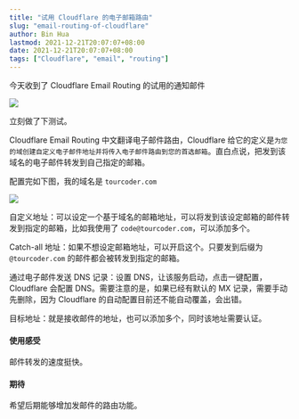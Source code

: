 ```yaml
---
title: "试用 Cloudflare 的电子邮箱路由"
slug: "email-routing-of-cloudflare"
author: Bin Hua
lastmod: 2021-12-21T20:07:07+08:00
date: 2021-12-21T20:07:07+08:00
tags: ["Cloudflare", "email", "routing"]
---
```


今天收到了 Cloudflare Email Routing 的试用的通知邮件

![](/imgs/email-routing-of-cloudflare-001.jpg)

立刻做了下测试。

Cloudflare Email Routing 中文翻译电子邮件路由，Cloudflare 给它的定义是`为您的域创建自定义电子邮件地址并将传入电子邮件路由到您的首选邮箱`。直白点说，把发到该域名的电子邮件转发到自己指定的邮箱。

配置完如下图，我的域名是 `tourcoder.com`

![](/imgs/email-routing-of-cloudflare-002.jpg)

自定义地址：可以设定一个基于域名的邮箱地址，可以将发到该设定邮箱的邮件转发到指定的邮箱，比如我使用了 `code@tourcoder.com`，可以添加多个。

Catch-all 地址：如果不想设定邮箱地址，可以开启这个。只要发到后缀为 `@tourcoder.com` 的邮件都会被转发到指定的邮箱。

通过电子邮件发送 DNS 记录：设置 DNS，让该服务启动，点击一键配置，Cloudflare 会配置 DNS。需要注意的是，如果已经有默认的 MX 记录，需要手动先删除，因为 Cloudflare 的自动配置目前还不能自动覆盖，会出错。

目标地址：就是接收邮件的地址，也可以添加多个，同时该地址需要认证。

#### 使用感受

邮件转发的速度挺快。

#### 期待

希望后期能够增加发邮件的路由功能。
